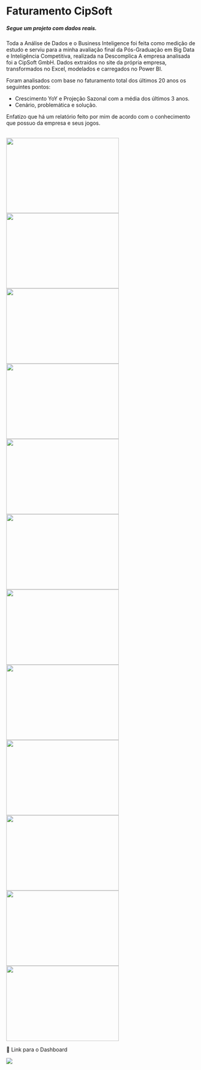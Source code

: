 # Faturamento CipSoft

##### Segue um projeto com dados reais.

Toda a Análise de Dados e o Business Inteligence foi feita como medição de estudo e serviu para a minha avaliação final da Pós-Graduação em Big Data e Inteligência Competitiva, realizada na Descomplica
A empresa analisada foi a CipSoft GmbH.
Dados extraídos no site da própria empresa, transformados no Excel, modelados e carregados no Power BI.

Foram analisados com base no faturamento total dos últimos 20 anos os seguintes pontos:
- Crescimento YoY e Projeção Sazonal com a média dos últimos 3 anos.
- Cenário, problemática e solução.

Enfatizo que há um relatório feito por mim de acordo com o conhecimento que possuo da empresa e seus jogos.


<div style="display: inline_block"><br>
 <img align"center"  height="200" width="300" src="https://uploaddeimagens.com.br/images/004/452/136/full/Cip.IMG_page-0001.jpg?1683122930">
 <img align"center"  height="200" width="300" src="https://uploaddeimagens.com.br/images/004/452/137/full/Cip.IMG_page-0002.jpg?1683122972">
 <img align"center"  height="200" width="300" src="https://uploaddeimagens.com.br/images/004/452/139/full/Cip.IMG_page-0003.jpg?1683123006">
 <img align"center"  height="200" width="300" src="https://uploaddeimagens.com.br/images/004/452/141/full/Cip.IMG_page-0004.jpg?1683123045">
 <img align"center"  height="200" width="300" src="https://uploaddeimagens.com.br/images/004/452/142/full/Cip.IMG_page-0005.jpg?1683123095">
 <img align"center"  height="200" width="300" src="https://uploaddeimagens.com.br/images/004/452/143/full/Cip.IMG_page-0006.jpg?1683123126">
 <img align"center"  height="200" width="300" src="https://uploaddeimagens.com.br/images/004/452/145/full/Cip.IMG_page-0007.jpg?1683123168">
 <img align"center"  height="200" width="300" src="https://uploaddeimagens.com.br/images/004/452/147/full/Cip.IMG_page-0008.jpg?1683123201">
 <img align"center"  height="200" width="300" src="https://uploaddeimagens.com.br/images/004/452/150/full/Cip.IMG_page-0009.jpg?1683123338">
 <img align"center"  height="200" width="300" src="https://uploaddeimagens.com.br/images/004/452/153/full/Cip.IMG_page-0010.jpg?1683123365">
 <img align"center"  height="200" width="300" src="https://uploaddeimagens.com.br/images/004/452/155/full/Cip.IMG_page-0011.jpg?1683123403">
 <img align"center"  height="200" width="300" src="https://uploaddeimagens.com.br/images/004/452/156/full/Cip.IMG_page-0012.jpg?1683123430">

 
 

</div>




🔗 Link para o Dashboard
<div>
 <a href="https://app.powerbi.com/view?r=eyJrIjoiMzkzMjY5ODYtYWQzMi00NTE0LTg4OTEtZmI4MWQ3ZTg5MDQyIiwidCI6IjQyYjFjMWEyLTE0NjItNDNkMy04OTExLTZkYzQ5N2I1YjUwMyJ9" target="_blank"><img src="https://i.ibb.co/jR4n2bm/icons8-power-bi-48.png" target="_blank"></a>
</div>
